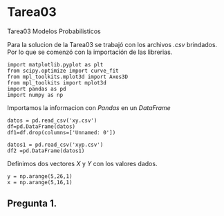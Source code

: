 # Tarea03
Tarea03 Modelos Probabilisticos 

Para la solucion de la Tarea03 se trabajó con los archivos *.csv*  brindados. Por lo que se comenzó con la importación de las librerias.



    import matplotlib.pyplot as plt
    from scipy.optimize import curve_fit
    from mpl_toolkits.mplot3d import Axes3D
    from mpl_toolkits import mplot3d
    import pandas as pd
    import numpy as np

Importamos la informacion con *Pandas* en un *DataFrame*

    datos = pd.read_csv('xy.csv')
    df=pd.DataFrame(datos)
    df1=df.drop(columns=['Unnamed: 0'])

    datos1 = pd.read_csv('xyp.csv')
    df2 =pd.DataFrame(datos1)

Definimos dos vectores *X* y *Y* con los valores dados.

    y = np.arange(5,26,1)
    x = np.arange(5,16,1)


## Pregunta 1.


